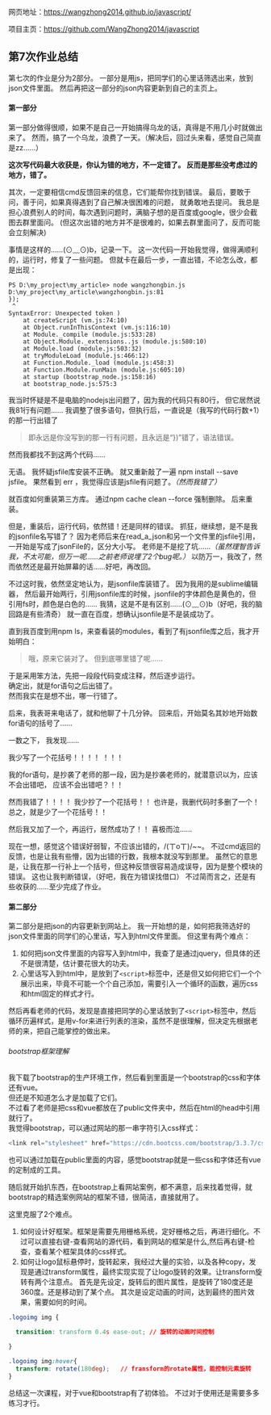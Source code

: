 ﻿网页地址：https://wangzhong2014.github.io/javascript/

项目主页：https://github.com/WangZhong2014/javascript

## 第7次作业总结

第七次的作业是分为2部分。
一部分是用js，把同学们的心里话筛选出来，放到json文件里面。
然后再把这一部分的json内容更新到自己的主页上。

#### 第一部分
第一部分做得很顺，如果不是自己一开始搞得乌龙的话，真得是不用几小时就做出来了。
然而，搞了一个乌龙，浪费了一天。（解决后，回过头来看，感觉自己简直是zz……）

**这次写代码最大收获是，你认为错的地方，不一定错了。
反而是那些没考虑过的地方，错了。**

其次，一定要相信cmd反馈回来的信息，它们能帮你找到错误。
最后，要敢于问，善于问，如果真得遇到了自己解决很困难的问题， 就勇敢地去提问。
我总是担心浪费别人的时间，每次遇到问题时，满脑子想的是百度或google，很少会截图去群里面问。
(但这次出错的地方并不是很难的，如果去群里面问了，反而可能会立刻解决)

事情是这样的……(⊙﹏⊙)b，记录一下。
这一次代码一开始我觉得，做得满顺利的，运行时，修复了一些问题。
但就卡在最后一步，一直出错，不论怎么改，都是出现：
```
PS D:\my_project\my_article> node wangzhongbin.js
D:\my_project\my_article\wangzhongbin.js:81
});
 ^
SyntaxError: Unexpected token )
    at createScript (vm.js:74:10)
    at Object.runInThisContext (vm.js:116:10)
    at Module._compile (module.js:533:28)
    at Object.Module._extensions..js (module.js:580:10)
    at Module.load (module.js:503:32)
    at tryModuleLoad (module.js:466:12)
    at Function.Module._load (module.js:458:3)
    at Function.Module.runMain (module.js:605:10)
    at startup (bootstrap_node.js:158:16)
    at bootstrap_node.js:575:3
```

我当时怀疑是不是电脑的nodejs出问题了，因为我的代码只有80行，
但它居然说我81行有问题……
我调整了很多语句，但执行后，一直说是（我写的代码行数+1）的那一行出错了
> 即永远是你没写到的那一行有问题，且永远是“})”错了，语法错误。

然而我都找不到这两个代码……

无语。
我怀疑jsfile库安装不正确。
就又重新敲了一遍 npm install --save jsfile。
果然看到 err ，我觉得应该是jsfile有问题了。*（然而我错了）*

就百度如何重装第三方库。
通过npm cache clean --force 强制删除。
后来重装。

但是，重装后，运行代码，依然错！还是同样的错误。
抓狂，继续想，是不是我的jsonfile名写错了？
因为老师后来在read_a_json和另一个文件里的jsfile引用，一开始是写成了jsonFile的，区分大小写。
老师是不是挖了坑……*（虽然理智告诉我，不太可能，但万一呢……之前老师说埋了2个bug呢。）*
以防万一，我改了，然而依然还是最开始屏幕的话……好吧，再改回。

不过这时我，依然坚定地认为，是jsonfile库装错了。
因为我用的是sublime编辑器，
然后最开始两行，引用jsonfile库的时候，jsonfile的字体颜色是黄色的，但引用fs时，颜色是白色的……
我猜，这是不是有区别……(⊙﹏⊙)b（好吧，我的脑回路是有些清奇）
就一直在百度，想确认jsonfile是不是装成功了。

直到我百度到用npm ls，来查看装的modules，看到了有jsonfile库之后，我才开始明白：

>哦，原来它装对了。
>但到底哪里错了呢……

于是采用笨方法，先把一段段代码变成注释，然后逐步运行。   
确定出，就是for语句之后出错了。   
然而我实在是想不出，哪一行错了。

后来，我表哥来电话了，就和他聊了十几分钟。
回来后，开始莫名其妙地开始数for语句的括号了……

一数之下，
我发现……

我少写了一个花括号！！！！
！！！

我的for语句，是抄袭了老师的那一段，因为是抄袭老师的，就潜意识以为，应该不会出错吧，
应该不会出错吧？！！

然而我错了！！！！
我少抄了一个花括号！！
也许是，我删代码时多删了一个！
总之，就是少了一个花括号！！

然后我又加了一个，再运行，居然成功了！！
喜极而泣……

现在一想，感觉这个错误好弱智，不应该出错的，/(ㄒoㄒ)/~~。
不过cmd返回的反馈，也是让我有些懵，因为出错的行数，我根本就没写到那里。
虽然它的意思是，让我在那一行补上一个括号，但这种反馈很容易造成误导，因为是整个模块的错误。
这也让我判断错误，（好吧，我在为错误找借口）
不过简而言之，还是有些收获的……至少完成了作业。

#### 第二部分
第二部分是把json的内容更新到网站上。
我一开始想的是，如何把我筛选好的json文件里面的同学们的心里话，写入到html文件里面。
但这里有两个难点：
1. 如何把json文件里面的内容写入到html中，我查了是通过jquery，但具体的还不是很清楚，估计要花很大的功夫。
2. 心里话写入到html中，是放到了```<script>```标签中，还是但又如何把它们一个个展示出来，毕竟不可能一个个自己添加，需要引入一个循环的函数，遍历css和html固定的样式才行。

然后再看老师的代码，发现是直接把同学的心里话放到了```<script>```标签中，然后循环历遍样式，是用v-for来进行列表的渲染，虽然不是很理解，但决定先根据老师的来，把自己能掌控的做出来。


###### bootstrap框架理解
我下载了bootstrap的生产环境工作，然后看到里面是一个bootstrap的css和字体还有vue。   
但还是不知道怎么才是加载了它们。   
不过看了老师是把css和vue都放在了public文件夹中，然后在html的head中引用就行了。   
我觉得bootstrap，可以通过网站的那一串字符引入css样式：
```javascript
<link rel="stylesheet" href="https://cdn.bootcss.com/bootstrap/3.3.7/css/bootstrap.min.css" integrity="sha384-BVYiiSIFeK1dGmJRAkycuHAHRg32OmUcww7on3RYdg4Va+PmSTsz/K68vbdEjh4u" crossorigin="anonymous">
```
也可以通过加载在public里面的内容，感觉bootstrap就是一些css和字体还有vue的定制成的工具。

随后就开始扒东西，在bootstrap上看网站案例，都不满意，后来找着觉得，就bootstrap的精选案例网站的框架不错，很简洁，直接就用了。

这里克服了2个难点。
1. 如何设计好框架。框架是需要先用栅格系统，定好栅格之后，再进行细化。不过可以直接右键-查看网站的源代码，看到网站的框架是什么,然后再右键-检查，查看某个框架具体的css样式。
2. 如何让logo鼠标悬停时，旋转起来，我经过大量的实验，以及各种copy，发现是通过transform属性，最终实现实现了让logo旋转的效果。让transform旋转有两个注意点。
首先是先设定，旋转后的图片属性，是旋转了180度还是360度。还是移动到了某个点。
其次是设定动画的时间，达到最终的图片效果，需要如何的时间。

```css
.logoimg img {

  transition: transform 0.4s ease-out; // 旋转的动画时间控制

}

.logoimg img:hover{
  transform: rotate(180deg);   // fransform的rotate属性，能控制元素旋转
}


```



总结这一次课程，对于vue和bootstrap有了初体验。
不过对于使用还是需要多多练习才行。



